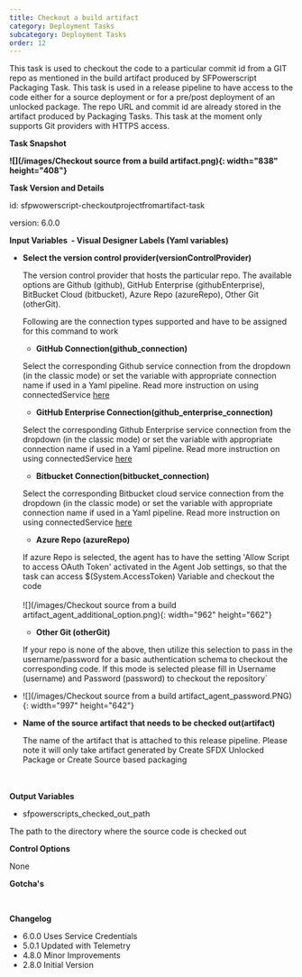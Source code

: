 ```yaml
---
title: Checkout a build artifact
category: Deployment Tasks
subcategory: Deployment Tasks
order: 12
---
```


This task is used to checkout the code to a particular commit id from a GIT repo as mentioned in the build artifact produced by SFPowerscript Packaging Task. This task is used in a release pipeline to have access to the code either for a source deployment or for a pre/post deployment of an unlocked package. The repo URL and commit id are already stored in the artifact produced by Packaging Tasks. This task at the moment only supports Git providers with HTTPS access.

**Task Snapshot**

**![](/images/Checkout source from a build artifact.png){: width="838" height="408"}**

**Task Version and Details**

id: sfpwowerscript-checkoutprojectfromartifact-task

version: 6.0.0

**Input Variables&nbsp; - Visual Designer Labels (Yaml variables)**

* **Select the version control provider(versionControlProvider)**

  The version control provider that hosts the particular repo. The available options are Github (github), GitHub Enterprise (githubEnterprise), BitBucket Cloud (bitbucket), Azure Repo (azureRepo), Other Git (otherGit).

  Following are the connection types supported and have to be assigned for this command to work

  * **GitHub Connection(github\_connection)**

  Select the corresponding Github service connection from the dropdown (in the classic mode) or set the variable with appropriate connection name if used in a Yaml pipeline. Read more instruction on using connectedService [here](https://docs.microsoft.com/en-us/azure/devops/pipelines/library/service-endpoints?view=azure-devops&amp;tabs=yaml)

  * **GitHub Enterprise Connection(github\_enterprise\_connection)**

  Select the corresponding Github Enterprise service connection from the dropdown (in the classic mode) or set the variable with appropriate connection name if used in a Yaml pipeline. Read more instruction on using connectedService [here](https://docs.microsoft.com/en-us/azure/devops/pipelines/library/service-endpoints?view=azure-devops&amp;tabs=yaml)

  * **Bitbucket Connection(bitbucket\_connection)**

  Select the corresponding Bitbucket cloud service connection from the dropdown (in the classic mode) or set the variable with appropriate connection name if used in a Yaml pipeline. Read more instruction on using connectedService [here](https://docs.microsoft.com/en-us/azure/devops/pipelines/library/service-endpoints?view=azure-devops&amp;tabs=yaml)

  * **Azure Repo (azureRepo)**

  If azure Repo is selected, the agent has to have the setting 'Allow Script to access OAuth Token' activated in the Agent Job settings, so that the task can access $(System.AccessToken) Variable and checkout the code<br><br>![](/images/Checkout source from a build artifact_agent_additional_option.png){: width="962" height="662"}

  * **Other Git (otherGit)**

  If your repo is none of the above, then utilize this selection to pass in the username/password for a basic authentication schema to checkout the corresponding code. If this mode is selected please fill in Username (username) and Password (password) to checkout the repository\`

* ![](/images/Checkout source from a build artifact_agent_password.PNG){: width="997" height="642"}

* **Name of the source artifact that needs to be checked out(artifact)**

  The name of the artifact that is attached to this release pipeline. Please note it will only take artifact generated by Create SFDX Unlocked Package or Create Source based packaging<br><br>&nbsp;

**Output Variables**

* sfpowerscripts\_checked\_out\_path

The path to the directory where the source code is checked out

**Control Options**

None

**Gotcha's**

&nbsp;

**Changelog**

* 6\.0.0 Uses Service Credentials
* 5\.0.1 Updated with Telemetry
* 4\.8.0 Minor Improvements
* 2\.8.0 Initial Version